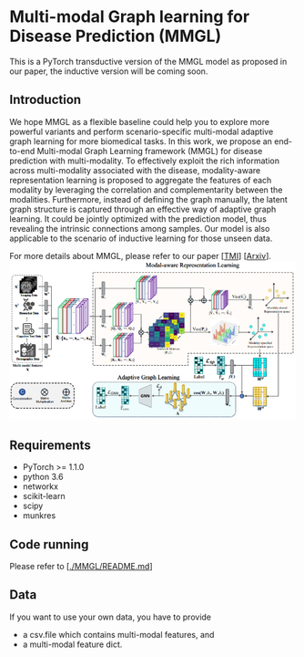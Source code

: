 # Multi-modal Graph learning for Disease Prediction (MMGL)

This is a PyTorch transductive version of the MMGL model as proposed in our paper, the inductive version will be coming soon.

## Introduction
We hope MMGL as a flexible baseline could help you to explore more powerful variants and perform scenario-specific multi-modal adaptive graph learning for more biomedical tasks. In this work, we propose an end-to-end Multi-modal Graph Learning framework (MMGL) for disease prediction with multi-modality. To effectively exploit the rich information across multi-modality associated with the disease, modality-aware representation learning is proposed to aggregate the features of each modality by leveraging the correlation and complementarity between the modalities. Furthermore, instead of defining the graph manually, the latent graph structure is captured through an effective way of adaptive graph learning. It could be jointly optimized with the prediction model, thus revealing the intrinsic connections among samples. Our model is also applicable to the scenario of inductive learning for those unseen data.

For more details about MMGL, please refer to our paper [[TMI](https://ieeexplore.ieee.org/abstract/document/9733917)] [[Arxiv](https://arxiv.org/abs/2203.05880)].
![image](https://github.com/SsGood/MMGL/blob/main/img/MMGL.png)

## Requirements
* PyTorch >= 1.1.0
* python 3.6
* networkx
* scikit-learn
* scipy
* munkres

## Code running

Please refer to  [[./MMGL/README.md](https://github.com/SsGood/MMGL/blob/main/MMGL/README.md)]

## Data

If you want to use your own data, you have to provide 
* a csv.file which contains multi-modal features, and
* a multi-modal feature dict.

